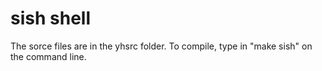 # sish shell

The sorce files are in the yhsrc folder. To compile, type in "make sish" on the command line.

